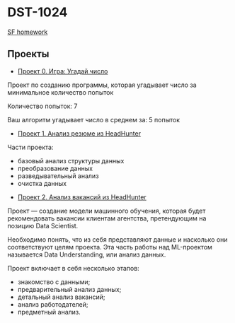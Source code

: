 # DST-1024
[SF homework](https://github.com/xsomxsomx/DST-1024)
## Проекты
* [Проект 0. Игра: Угадай число](https://github.com/xsomxsomx/DST-1024/tree/main/project_0)

Проект по созданию программы, которая угадывает число за минимальное количество попыток

Количество попыток: 7

Ваш алгоритм угадывает число в среднем за: 5 попыток

* [Проект 1. Анализ резюме из HeadHunter](https://github.com/xsomxsomx/DST-1024/tree/main/Project-1)

Части проекта:
- базовый анализ структуры данных
- преобразование данных
- разведывательный анализ
- очистка данных

* [Проект 2. Анализ вакансий из HeadHunter](https://github.com/xsomxsomx/DST-1024/tree/main/Project-2)

Проект — создание модели машинного обучения, которая будет рекомендовать вакансии клиентам агентства, претендующим на позицию Data Scientist. 

Необходимо понять, что из себя представляют данные и насколько они соответствуют целям проекта. Эта часть работы над ML-проектом называется Data Understanding, или анализ данных.

Проект включает в себя несколько этапов:
- знакомство с данными;
- предварительный анализ данных;
- детальный анализ вакансий;
- анализ работодателей;
- предметный анализ.